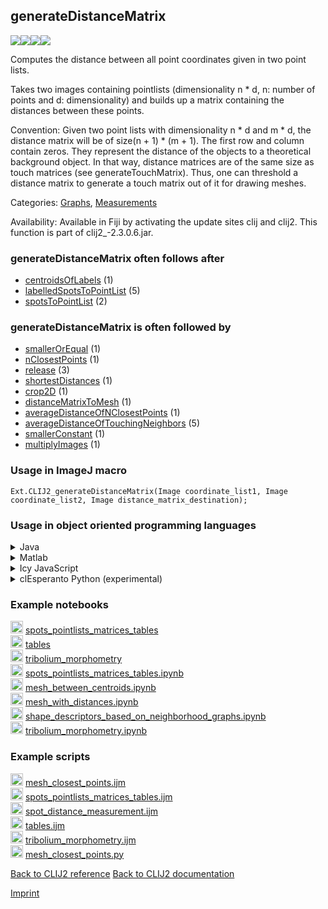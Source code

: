## generateDistanceMatrix
<img src="images/mini_empty_logo.png"/><img src="images/mini_clij2_logo.png"/><img src="images/mini_clijx_logo.png"/><img src="images/mini_cle_logo.png"/>

Computes the distance between all point coordinates given in two point lists.

Takes two images containing pointlists (dimensionality n * d, n: number of points and d: dimensionality) and builds up a matrix containing the distances between these points. 

Convention: Given two point lists with dimensionality n * d and m * d, the distance matrix will be of size(n + 1) * (m + 1). The first row and column contain zeros. They represent the distance of the objects to a theoretical background object. In that way, distance matrices are of the same size as touch matrices (see generateTouchMatrix). Thus, one can threshold a distance matrix to generate a touch matrix out of it for drawing meshes.

Categories: [Graphs](https://clij.github.io/clij2-docs/reference__graph), [Measurements](https://clij.github.io/clij2-docs/reference__measurement)

Availability: Available in Fiji by activating the update sites clij and clij2.
This function is part of clij2_-2.3.0.6.jar.

### generateDistanceMatrix often follows after
* <a href="reference_centroidsOfLabels">centroidsOfLabels</a> (1)
* <a href="reference_labelledSpotsToPointList">labelledSpotsToPointList</a> (5)
* <a href="reference_spotsToPointList">spotsToPointList</a> (2)


### generateDistanceMatrix is often followed by
* <a href="reference_smallerOrEqual">smallerOrEqual</a> (1)
* <a href="reference_nClosestPoints">nClosestPoints</a> (1)
* <a href="reference_release">release</a> (3)
* <a href="reference_shortestDistances">shortestDistances</a> (1)
* <a href="reference_crop2D">crop2D</a> (1)
* <a href="reference_distanceMatrixToMesh">distanceMatrixToMesh</a> (1)
* <a href="reference_averageDistanceOfNClosestPoints">averageDistanceOfNClosestPoints</a> (1)
* <a href="reference_averageDistanceOfTouchingNeighbors">averageDistanceOfTouchingNeighbors</a> (5)
* <a href="reference_smallerConstant">smallerConstant</a> (1)
* <a href="reference_multiplyImages">multiplyImages</a> (1)


### Usage in ImageJ macro
```
Ext.CLIJ2_generateDistanceMatrix(Image coordinate_list1, Image coordinate_list2, Image distance_matrix_destination);
```


### Usage in object oriented programming languages



<details>

<summary>
Java
</summary>
<pre class="highlight">// init CLIJ and GPU
import net.haesleinhuepf.clij2.CLIJ2;
import net.haesleinhuepf.clij.clearcl.ClearCLBuffer;
CLIJ2 clij2 = CLIJ2.getInstance();

// get input parameters
ClearCLBuffer coordinate_list1 = clij2.push(coordinate_list1ImagePlus);
ClearCLBuffer coordinate_list2 = clij2.push(coordinate_list2ImagePlus);
distance_matrix_destination = clij2.create(coordinate_list1);
</pre>

<pre class="highlight">
// Execute operation on GPU
clij2.generateDistanceMatrix(coordinate_list1, coordinate_list2, distance_matrix_destination);
</pre>

<pre class="highlight">
// show result
distance_matrix_destinationImagePlus = clij2.pull(distance_matrix_destination);
distance_matrix_destinationImagePlus.show();

// cleanup memory on GPU
clij2.release(coordinate_list1);
clij2.release(coordinate_list2);
clij2.release(distance_matrix_destination);
</pre>

</details>



<details>

<summary>
Matlab
</summary>
<pre class="highlight">% init CLIJ and GPU
clij2 = init_clatlab();

% get input parameters
coordinate_list1 = clij2.pushMat(coordinate_list1_matrix);
coordinate_list2 = clij2.pushMat(coordinate_list2_matrix);
distance_matrix_destination = clij2.create(coordinate_list1);
</pre>

<pre class="highlight">
% Execute operation on GPU
clij2.generateDistanceMatrix(coordinate_list1, coordinate_list2, distance_matrix_destination);
</pre>

<pre class="highlight">
% show result
distance_matrix_destination = clij2.pullMat(distance_matrix_destination)

% cleanup memory on GPU
clij2.release(coordinate_list1);
clij2.release(coordinate_list2);
clij2.release(distance_matrix_destination);
</pre>

</details>



<details>

<summary>
Icy JavaScript
</summary>
<pre class="highlight">// init CLIJ and GPU
importClass(net.haesleinhuepf.clicy.CLICY);
importClass(Packages.icy.main.Icy);

clij2 = CLICY.getInstance();

// get input parameters
coordinate_list1_sequence = getSequence();
coordinate_list1 = clij2.pushSequence(coordinate_list1_sequence);
coordinate_list2_sequence = getSequence();
coordinate_list2 = clij2.pushSequence(coordinate_list2_sequence);
distance_matrix_destination = clij2.create(coordinate_list1);
</pre>

<pre class="highlight">
// Execute operation on GPU
clij2.generateDistanceMatrix(coordinate_list1, coordinate_list2, distance_matrix_destination);
</pre>

<pre class="highlight">
// show result
distance_matrix_destination_sequence = clij2.pullSequence(distance_matrix_destination)
Icy.addSequence(distance_matrix_destination_sequence);
// cleanup memory on GPU
clij2.release(coordinate_list1);
clij2.release(coordinate_list2);
clij2.release(distance_matrix_destination);
</pre>

</details>



<details>

<summary>
clEsperanto Python (experimental)
</summary>
<pre class="highlight">import pyclesperanto_prototype as cle

cle.generate_distance_matrix(coordinate_list1, coordinate_list2, distance_matrix_destination)

</pre>



</details>





### Example notebooks
<a href="https://clij.github.io/clij2-docs/md/spots_pointlists_matrices_tables"><img src="images/language_macro.png" height="20"/></a> [spots_pointlists_matrices_tables](https://clij.github.io/clij2-docs/md/spots_pointlists_matrices_tables)  
<a href="https://clij.github.io/clij2-docs/md/tables"><img src="images/language_macro.png" height="20"/></a> [tables](https://clij.github.io/clij2-docs/md/tables)  
<a href="https://clij.github.io/clij2-docs/md/tribolium_morphometry"><img src="images/language_macro.png" height="20"/></a> [tribolium_morphometry](https://clij.github.io/clij2-docs/md/tribolium_morphometry)  
<a href="https://github.com/clEsperanto/pyclesperanto_prototype/tree/master/demo/basics/spots_pointlists_matrices_tables.ipynb"><img src="images/language_python.png" height="20"/></a> [spots_pointlists_matrices_tables.ipynb](https://github.com/clEsperanto/pyclesperanto_prototype/tree/master/demo/basics/spots_pointlists_matrices_tables.ipynb)  
<a href="https://github.com/clEsperanto/pyclesperanto_prototype/tree/master/demo/neighbors/mesh_between_centroids.ipynb"><img src="images/language_python.png" height="20"/></a> [mesh_between_centroids.ipynb](https://github.com/clEsperanto/pyclesperanto_prototype/tree/master/demo/neighbors/mesh_between_centroids.ipynb)  
<a href="https://github.com/clEsperanto/pyclesperanto_prototype/tree/master/demo/neighbors/mesh_with_distances.ipynb"><img src="images/language_python.png" height="20"/></a> [mesh_with_distances.ipynb](https://github.com/clEsperanto/pyclesperanto_prototype/tree/master/demo/neighbors/mesh_with_distances.ipynb)  
<a href="https://github.com/clEsperanto/pyclesperanto_prototype/tree/master/demo/neighbors/shape_descriptors_based_on_neighborhood_graphs.ipynb"><img src="images/language_python.png" height="20"/></a> [shape_descriptors_based_on_neighborhood_graphs.ipynb](https://github.com/clEsperanto/pyclesperanto_prototype/tree/master/demo/neighbors/shape_descriptors_based_on_neighborhood_graphs.ipynb)  
<a href="https://github.com/clEsperanto/pyclesperanto_prototype/tree/master/demo/tribolium_morphometry/tribolium_morphometry.ipynb"><img src="images/language_python.png" height="20"/></a> [tribolium_morphometry.ipynb](https://github.com/clEsperanto/pyclesperanto_prototype/tree/master/demo/tribolium_morphometry/tribolium_morphometry.ipynb)  




### Example scripts
<a href="https://github.com/clij/clij2-docs/blob/master/src/main/macro/mesh_closest_points.ijm"><img src="images/language_macro.png" height="20"/></a> [mesh_closest_points.ijm](https://github.com/clij/clij2-docs/blob/master/src/main/macro/mesh_closest_points.ijm)  
<a href="https://github.com/clij/clij2-docs/blob/master/src/main/macro/spots_pointlists_matrices_tables.ijm"><img src="images/language_macro.png" height="20"/></a> [spots_pointlists_matrices_tables.ijm](https://github.com/clij/clij2-docs/blob/master/src/main/macro/spots_pointlists_matrices_tables.ijm)  
<a href="https://github.com/clij/clij2-docs/blob/master/src/main/macro/spot_distance_measurement.ijm"><img src="images/language_macro.png" height="20"/></a> [spot_distance_measurement.ijm](https://github.com/clij/clij2-docs/blob/master/src/main/macro/spot_distance_measurement.ijm)  
<a href="https://github.com/clij/clij2-docs/blob/master/src/main/macro/tables.ijm"><img src="images/language_macro.png" height="20"/></a> [tables.ijm](https://github.com/clij/clij2-docs/blob/master/src/main/macro/tables.ijm)  
<a href="https://github.com/clij/clij2-docs/blob/master/src/main/macro/tribolium_morphometry.ijm"><img src="images/language_macro.png" height="20"/></a> [tribolium_morphometry.ijm](https://github.com/clij/clij2-docs/blob/master/src/main/macro/tribolium_morphometry.ijm)  
<a href="https://github.com/clij/clij2-docs/blob/master/src/main/jython/mesh_closest_points.py"><img src="images/language_jython.png" height="20"/></a> [mesh_closest_points.py](https://github.com/clij/clij2-docs/blob/master/src/main/jython/mesh_closest_points.py)  


[Back to CLIJ2 reference](https://clij.github.io/clij2-docs/reference)
[Back to CLIJ2 documentation](https://clij.github.io/clij2-docs)

[Imprint](https://clij.github.io/imprint)
